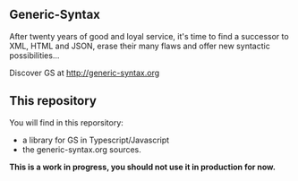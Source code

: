 ## Generic-Syntax

After twenty years of good and loyal service, it's time to find a successor to XML, HTML and JSON, erase their many flaws and offer new syntactic possibilities...

Discover GS at http://generic-syntax.org

## This repository

You will find in this reporsitory:
- a library for GS in Typescript/Javascript
- the generic-syntax.org sources.

**This is a work in progress, you should not use it in production for now.**

